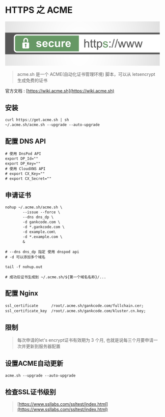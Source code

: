 <!-- title: -->
<!-- created: 2020-04-08 12:00:00 -->
<!-- updated:  -->
<!-- categories:   -->
<!-- tags:  https, ssl, acme, let's encrypt -->

# HTTPS 之 ACME

![](2020.08.12-acme-https.jpg)

> acme.sh 是一个 ACME(自动化证书管理环境) 脚本，可以从 letsencrypt 生成免费的证书

<!-- more -->

官方文档 : [https://wiki.acme.sh](https://wiki.acme.sh)

## 安装

```shell
curl https://get.acme.sh | sh
~/.acme.sh/acme.sh --upgrade --auto-upgrade
```

## 配置 DNS API

```shell
# 使用 DnsPod API
export DP_Id=""
export DP_Key=""
# 使用 CloudXNS API
# export CX_Key=""
# export CX_Secret=""
```

## 申请证书

```shell
nohup ~/.acme.sh/acme.sh \
        --issue --force \
        --dns dns_dp \
        -d gankcode.com \
        -d *.gankcode.com \
        -d example.com\
        -d *.example.com \
        &

# --dns dns_dp 指定 使用 dnspod api
# -d 可以添加多个域名

tail -f nohup.out

# 成功后证书生成到 ~/.acme.sh/${第一个域名名称}/...
```

## 配置 Nginx

```txt
ssl_certificate      /root/.acme.sh/gankcode.com/fullchain.cer;
ssl_certificate_key  /root/.acme.sh/gankcode.com/kluster.cn.key;
```

## 限制

> 每次申请的let's encrypt证书有效期为 3 个月, 也就是说每三个月要申请一次并更新到服务器配置

## 设置ACME自动更新

```shell
acme.sh --upgrade --auto-upgrade
```

## 检查SSL证书级别

> [https://www.ssllabs.com/ssltest/index.html](https://www.ssllabs.com/ssltest/index.html)